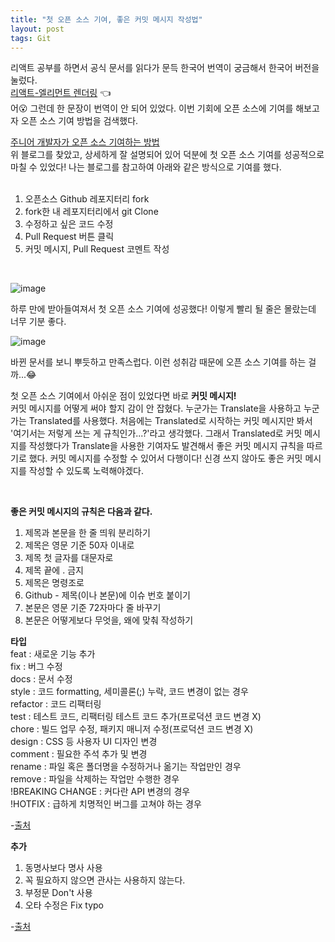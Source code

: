 ```yaml
---
title: "첫 오픈 소스 기여, 좋은 커밋 메시지 작성법"
layout: post
tags: Git
---
```


리액트 공부를 하면서 공식 문서를 읽다가 문득 한국어 번역이 궁금해서 한국어 버전을 눌렀다.<br>
<a href="https://ko.reactjs.org/docs/rendering-elements.html">리액트-엘리먼트 렌더링</a> 👈<br>
어😮 그런데 한 문장이 번역이 안 되어 있었다. 이번 기회에 오픈 소스에 기여를 해보고자 오픈 소스 기여 방법을 검색했다.

<a href="https://soniacomp.medium.com/%EC%A3%BC%EB%8B%88%EC%96%B4-%EA%B0%9C%EB%B0%9C%EC%9E%90%EA%B0%80-%EC%98%A4%ED%94%88%EC%86%8C%EC%8A%A4-%EC%BB%A8%ED%8A%B8%EB%A6%AC%EB%B7%B0%EC%85%98-%ED%95%98%EB%8A%94-%EB%B0%A9%EB%B2%95-117e99540e2d">
  주니어 개발자가 오픈 소스 기여하는 방법
</a>
<br>
위 블로그를 찾았고, 상세하게 잘 설명되어 있어 덕분에 첫 오픈 소스 기여를 성공적으로 마칠 수 있었다! 나는 블로그를 참고하여 아래와 같은 방식으로 기여를 했다.<br>











<br>

1. 오픈소스 Github 레포지터리 fork
2. fork한 내 레포지터리에서 git Clone
3. 수정하고 싶은 코드 수정
4. Pull Request 버튼 클릭
5. 커밋 메시지, Pull Request 코멘트 작성

<br>

![image](https://user-images.githubusercontent.com/108778921/194741789-142c1328-f8e7-4eee-a21d-5217d790cadf.png)

하루 만에 받아들여져서 첫 오픈 소스 기여에 성공했다! 이렇게 빨리 될 줄은 몰랐는데 너무 기분 좋다.<br>

![image](https://user-images.githubusercontent.com/108778921/194742160-26edab08-708a-4544-97b3-1d5d603d974e.png)

바뀐 문서를 보니 뿌듯하고 만족스럽다. 이런 성취감 때문에 오픈 소스 기여를 하는 걸까...😂 

첫 오픈 소스 기여에서 아쉬운 점이 있었다면 바로 **커밋 메시지!**<br>
커밋 메시지를 어떻게 써야 할지 감이 안 잡혔다. 누군가는 Translate을 사용하고 누군가는 Translated를 사용했다.
처음에는 Translated로 시작하는 커밋 메시지만 봐서 '여기서는 저렇게 쓰는 게 규칙인가...?'라고 생각했다.
그래서 Translated로 커밋 메시지를 작성했다가 Translate을 사용한 기여자도 발견해서 좋은 커밋 메시지 규칙을 따르기로 했다.
커밋 메시지를 수정할 수 있어서 다행이다! 신경 쓰지 않아도 좋은 커밋 메시지를 작성할 수 있도록 노력해야겠다.

<br>

**좋은 커밋 메시지의 규칙은 다음과 같다.**<br>
  1) 제목과 본문을 한 줄 띄워 분리하기<br>
  2) 제목은 영문 기준 50자 이내로<br>
  3) 제목 첫 글자를 대문자로<br>
  4) 제목 끝에 . 금지<br>
  5) 제목은 명령조로<br>
  6) Github - 제목(이나 본문)에 이슈 번호 붙이기<br>
  7) 본문은 영문 기준 72자마다 줄 바꾸기<br>
  8) 본문은 어떻게보다 무엇을, 왜에 맞춰 작성하기<br>


**타입**<br>
feat : 새로운 기능 추가<br>
fix : 버그 수정<br>
docs : 문서 수정<br>
style : 코드 formatting, 세미콜론(;) 누락, 코드 변경이 없는 경우<br>
refactor : 코드 리팩터링<br>
test : 테스트 코드, 리팩터링 테스트 코드 추가(프로덕션 코드 변경 X)<br>
chore : 빌드 업무 수정, 패키지 매니저 수정(프로덕션 코드 변경 X)<br>
design : CSS 등 사용자 UI 디자인 변경<br>
comment : 필요한 주석 추가 및 변경<br>
rename : 파일 혹은 폴더명을 수정하거나 옮기는 작업만인 경우<br>
remove : 파일을 삭제하는 작업만 수행한 경우<br>
!BREAKING CHANGE : 커다란 API 변경의 경우<br>
!HOTFIX : 급하게 치명적인 버그를 고쳐야 하는 경우<br>

-<a href="https://cocoon1787.tistory.com/708">출처</a><br>


**추가**<br>
1. 동명사보다 명사 사용
2. 꼭 필요하지 않으면 관사는 사용하지 않는다.
3. 부정문 Don't 사용
4. 오타 수정은 Fix typo

-<a href="https://blog.ull.im/engineering/2019/03/10/logs-on-git.html">출처</a>

<br>
<br>
